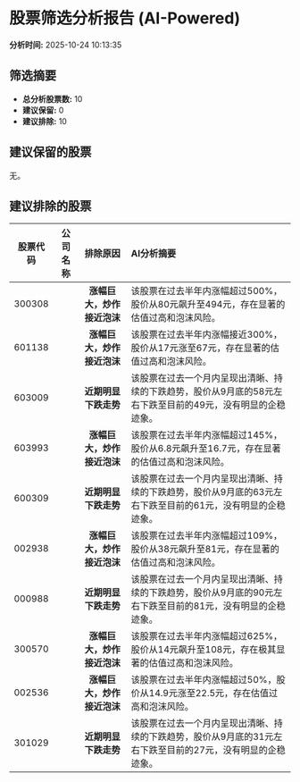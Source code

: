 # 股票筛选分析报告 (AI-Powered)

**分析时间:** 2025-10-24 10:13:35

## 筛选摘要

- **总分析股票数:** 10
- **建议保留:** 0
- **建议排除:** 10

## 建议保留的股票

无。


## 建议排除的股票

| 股票代码 | 公司名称 | 排除原因 | AI分析摘要 |
|:---:|:---:|:---:|:---|
| 300308 |  | **涨幅巨大，炒作接近泡沫** | 该股票在过去半年内涨幅超过500%，股价从80元飙升至494元，存在显著的估值过高和泡沫风险。 |
| 601138 |  | **涨幅巨大，炒作接近泡沫** | 该股票在过去半年内涨幅接近300%，股价从17元涨至67元，存在显著的估值过高和泡沫风险。 |
| 603009 |  | **近期明显下跌走势** | 该股票在过去一个月内呈现出清晰、持续的下跌趋势，股价从9月底的58元左右下跌至目前的49元，没有明显的企稳迹象。 |
| 603993 |  | **涨幅巨大，炒作接近泡沫** | 该股票在过去半年内涨幅超过145%，股价从6.8元飙升至16.7元，存在显著的估值过高和泡沫风险。 |
| 600309 |  | **近期明显下跌走势** | 该股票在过去一个月内呈现出清晰、持续的下跌趋势，股价从9月底的63元左右下跌至目前的61元，没有明显的企稳迹象。 |
| 002938 |  | **涨幅巨大，炒作接近泡沫** | 该股票在过去半年内涨幅超过109%，股价从38元飙升至81元，存在显著的估值过高和泡沫风险。 |
| 000988 |  | **近期明显下跌走势** | 该股票在过去一个月内呈现出清晰、持续的下跌趋势，股价从9月底的90元左右下跌至目前的81元，没有明显的企稳迹象。 |
| 300570 |  | **涨幅巨大，炒作接近泡沫** | 该股票在过去半年内涨幅超过625%，股价从14元飙升至108元，存在极其显著的估值过高和泡沫风险。 |
| 002536 |  | **涨幅巨大，炒作接近泡沫** | 该股票在过去半年内涨幅超过50%，股价从14.9元涨至22.5元，存在估值过高和泡沫风险。 |
| 301029 |  | **近期明显下跌走势** | 该股票在过去一个月内呈现出清晰、持续的下跌趋势，股价从9月底的31元左右下跌至目前的27元，没有明显的企稳迹象。 |
